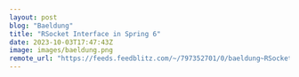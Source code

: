 ```yaml
---
layout: post
blog: "Baeldung"
title: "RSocket Interface in Spring 6"
date: 2023-10-03T17:47:43Z
image: images/baeldung.png
remote_url: "https://feeds.feedblitz.com/~/797352701/0/baeldung~RSocket-Interface-in-Spring"
---
```

